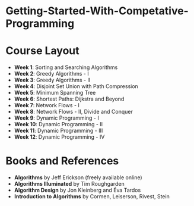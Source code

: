 # Getting-Started-With-Competative-Programming

# Course Layout

- **Week 1**: Sorting and Searching Algorithms
- **Week 2**: Greedy Algorithms - I
- **Week 3**: Greedy Algorithms - II
- **Week 4**: Disjoint Set Union with Path Compression
- **Week 5**: Minimum Spanning Tree
- **Week 6**: Shortest Paths: Dijkstra and Beyond
- **Week 7**: Network Flows - I
- **Week 8**: Network Flows - II, Divide and Conquer
- **Week 9**: Dynamic Programming - I
- **Week 10**: Dynamic Programming - II
- **Week 11**: Dynamic Programming - III
- **Week 12**: Dynamic Programming - IV

# Books and References

- **Algorithms** by Jeff Erickson (freely available online)
- **Algorithms Illuminated** by Tim Roughgarden
- **Algorithm Design** by Jon Kleinberg and Éva Tardos
- **Introduction to Algorithms** by Cormen, Leiserson, Rivest, Stein
